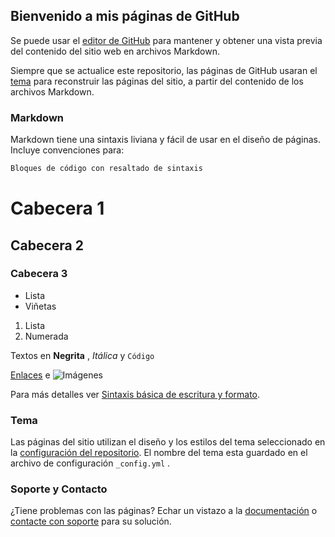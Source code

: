 ## Bienvenido a mis páginas de GitHub

Se puede usar el [editor de GitHub](https://github.com/marcelinoski/marcelinoski.github.io/edit/main/index.md) para mantener y obtener una vista previa del contenido del sitio web en archivos Markdown.

Siempre que se actualice este repositorio, las páginas de GitHub usaran el [tema](https://jekyllrb.com/) para reconstruir las páginas del sitio, a partir del contenido de los archivos Markdown.

### Markdown

Markdown tiene una sintaxis liviana y fácil de usar en el diseño de páginas. Incluye convenciones para:

```markdown
Bloques de código con resaltado de sintaxis
```

# Cabecera 1
## Cabecera 2
### Cabecera 3

- Lista
- Viñetas

1. Lista
2. Numerada

Textos en **Negrita** , _Itálica_ y `Código` 

[Enlaces](url) e ![Imágenes](src)

Para más detalles ver [Sintaxis básica de escritura y formato](https://docs.github.com/en/github/writing-on-github/getting-started-with-writing-and-formatting-on-github/basic-writing-and-formatting-syntax).

### Tema

Las páginas del sitio utilizan el diseño y los estilos del tema seleccionado en la [configuración del repositorio](https://github.com/marcelinoski/marcelinoski.github.io/settings/pages). El nombre del tema esta guardado en el archivo de configuración `_config.yml` .

### Soporte y Contacto

¿Tiene problemas con las páginas? Echar un vistazo a la [documentación](https://docs.github.com/categories/github-pages-basics/) o [contacte con soporte](https://support.github.com/contact) para su solución.
